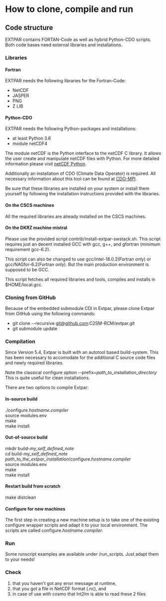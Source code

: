 # How to clone, compile and run
## Code structure
EXTPAR contains FORTAN-Code as well as hybrid Python-CDO scripts.
Both code bases need external libraries and installations.
### Libraries
#### Fortran
EXTPAR needs the following libraries for the Fortran-Code:
- NetCDF
- JASPER
- PNG
- Z LIB
#### Python-CDO
EXTPAR needs the following Python-packages and installations:
- at least Python 3.6
- module netCDF4

The module netCDF is the Python interface to the netCDF C library. It allows the user create and manipulate netCDF files with Python.
For more detailed information please visit [netCDF Python](https://unidata.github.io/netcdf4-python/netCDF4/index.html).

Additionally an installation of CDO (Climate Data Operator) is required. All necessary information about this tool can be found at [CDO-MPI]( https://code.mpimet.mpg.de/projects/cdo/).

Be sure that these libraries are installed on your system
or install them yourself by following the installation
instructions provided with the libraries.

#### On the CSCS machines

All the required libraries are already installed on the CSCS machines. 

#### On the DKRZ machine mistral

Please use the provided script contrib/install-extpar-swstack.sh. This
script requires just an decent installed GCC with gcc, g++, and
gfortran (minimum requirement gcc-6.2).

This script can also be changed to use gcc/intel-18.0.2(Fortran only)
or gcc/NAGfor-6.2(Fortran only). But the main production environment
is supposed to be GCC.

This script fetches all required libraries and tools, compiles and
installs in $HOME/local.gcc.

### Cloning from GitHub
Because of the embedded submodule CDI in Extpar, please clone Extpar from GitHub using the following commands:

* git clone --recursive git@github.com:C2SM-RCM/extpar.git
* git submodule update

### Compilation
Since Version 5.4, Extpar is built with an autotool based build-system. This has been necessary to accomodate for the additional C source code files and newly required libraries.

Note the classical configure option --prefix=*path_to_installation_directory* 
This is quite useful for clean installations.

There are two options to compile Extpar: 

#### In-source build
./configure.*hostname.compiler*  
source modules.env  
make  
make install  

#### Out-of-source build
mkdir build-*my_self_defined_note*  
cd build-*my_self_defined_note*  
*path_to_the_extpar_installation*/configure.*hostname.compiler*  
source modules.env  
make  
make install  

#### Restart build from scratch
make distclean 

#### Configure for new machines
The first step in creating a new machine setup is to take one of
the existing configure wrapper scripts and adapt it to your local
environment. The scripts are called configure.*hostname.compiler*.

### Run
Some runscript examples are available under /run_scripts.
Just adapt them to your needs!

### Check
1. that you haven't got any error message at runtime,
2. that you got a file in NetCDF format (.nc), and
3. in case of use with cosmo that Int2lm is able to read these 2 files 
